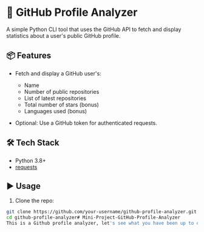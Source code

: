 # 🚀 GitHub Profile Analyzer

A simple Python CLI tool that uses the GitHub API to fetch and display statistics about a user's public GitHub profile.

## 📦 Features

- Fetch and display a GitHub user's:
  - Name
  - Number of public repositories
  - List of latest repositories
  - Total number of stars (bonus)
  - Languages used (bonus)
  
- Optional: Use a GitHub token for authenticated requests.

## 🛠️ Tech Stack

- Python 3.8+
- [requests](https://pypi.org/project/requests/)

## ▶️ Usage

1. Clone the repo:

```bash
git clone https://github.com/your-username/github-profile-analyzer.git
cd github-profile-analyzer# Mini-Project-GitHub-Profile-Analyzer
This is a Github profile analyzer, let's see what you have been up to on github.
